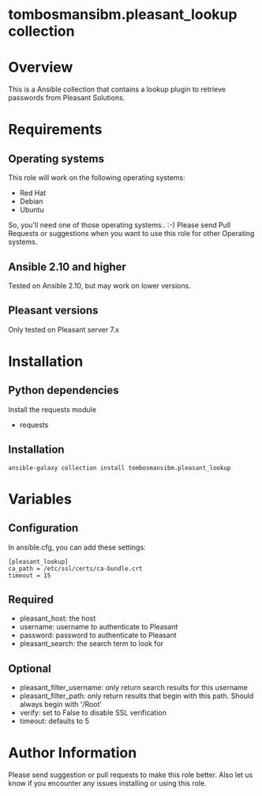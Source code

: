 # tombosmansibm.pleasant_lookup collection

# Overview
This is a Ansible collection that contains a lookup plugin to retrieve passwords from Pleasant Solutions.

# Requirements
## Operating systems

This role will work on the following operating systems:

 * Red Hat
 * Debian
 * Ubuntu

So, you'll need one of those operating systems.. :-)
Please send Pull Requests or suggestions when you want to use this role for other Operating systems.

## Ansible 2.10 and higher

Tested on Ansible 2.10, but may work on lower versions.

## Pleasant versions

Only tested on Pleasant server 7.x

# Installation
## Python dependencies
Install the requests module

* requests

## Installation
```commandline
ansible-galaxy collection install tombosmansibm.pleasant_lookup
```

# Variables

## Configuration

In ansible.cfg, you can add these settings:

```
[pleasant_lookup]
ca_path = /etc/ssl/certs/ca-bundle.crt
timeout = 15
```

## Required

* pleasant_host: the host
* username: username to authenticate to Pleasant
* password: password to authenticate to Pleasant
* pleasant_search: the search term to look for

## Optional

* pleasant_filter_username: only return search results for this username
* pleasant_filter_path: only return results that begin with this path.  Should always begin with '/Root'
* verify: set to False to disable SSL verification
* timeout: defaults to 5

# Author Information

Please send suggestion or pull requests to make this role better. 
Also let us know if you encounter any issues installing or using this role.


